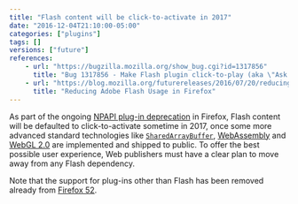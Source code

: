 ```yaml
---
title: "Flash content will be click-to-activate in 2017"
date: "2016-12-04T21:10:00-05:00"
categories: ["plugins"]
tags: []
versions: ["future"]
references:
    - url: "https://bugzilla.mozilla.org/show_bug.cgi?id=1317856"
      title: "Bug 1317856 - Make Flash plugin click-to-play (aka \"Ask to Activate\")"
    - url: "https://blog.mozilla.org/futurereleases/2016/07/20/reducing-adobe-flash-usage-in-firefox/"
      title: "Reducing Adobe Flash Usage in Firefox"
---
```

As part of the ongoing [NPAPI plug-in deprecation](https://www.fxsitecompat.com/en-CA/categories/plugins/) in Firefox, Flash content will be defaulted to click-to-activate sometime in 2017, once some more advanced standard technologies like [`SharedArrayBuffer`](https://developer.mozilla.org/en-US/docs/Web/JavaScript/Reference/Global_Objects/SharedArrayBuffer), [WebAssembly](https://hacks.mozilla.org/category/webassembly/) and [WebGL 2.0](https://developer.mozilla.org/en-US/docs/Web/API/WebGL2RenderingContext) are implemented and shipped to public. To offer the best possible user experience, Web publishers must have a clear plan to move away from any Flash dependency.

Note that the support for plug-ins other than Flash has been removed already from [Firefox 52](https://www.fxsitecompat.com/en-CA/docs/2016/plug-in-support-has-been-dropped-other-than-flash/).
